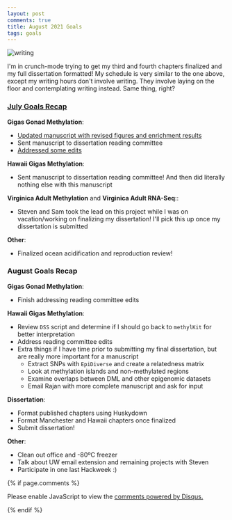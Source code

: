 ```yaml
---
layout: post
comments: true
title: August 2021 Goals
tags: goals
---
```


![writing](https://user-images.githubusercontent.com/22335838/128931892-b87f7392-0712-4723-ba9c-be51d802c9ec.jpg)

I'm in crunch-mode trying to get my third and fourth chapters finalized and my full dissertation formatted! My schedule is very similar to the one above, except my writing hours don't involve writing. They involve laying on the floor and contemplating writing instead. Same thing, right?

### [July Goals Recap](https://yaaminiv.github.io/July-2021-Goals/)

**Gigas Gonad Methylation**:

- [Updated manuscript with revised figures and enrichment results](https://yaaminiv.github.io/WGBS-Analysis-Part32/)
- Sent manuscript to dissertation reading committee
- [Addressed some edits](https://yaaminiv.github.io/WGBS-Analysis-Part33/)

**Hawaii Gigas Methylation**:

- Sent manuscript to dissertation reading committee! And then did literally nothing else with this manuscript

**Virginica Adult Methylation** and **Virginica Adult RNA-Seq**::

- Steven and Sam took the lead on this project while I was on vacation/working on finalizing my dissertation! I'll pick this up once my dissertation is submitted

**Other**:

- Finalized ocean acidification and reproduction review!

### August Goals Recap

**Gigas Gonad Methylation**:

- Finish addressing reading committee edits

**Hawaii Gigas Methylation**:

- Review `DSS` script and determine if I should go back to `methylKit` for better interpretation
- Address reading committee edits
- Extra things if I have time prior to submitting my final dissertation, but are really more important for a manuscript
  - Extract SNPs with `EpiDiverse` and create a relatedness matrix
  - Look at methylation islands and non-methylated regions
  - Examine overlaps between DML and other epigenomic datasets
  - Email Rajan with more complete manuscript and ask for input

**Dissertation**:

- Format published chapters using Huskydown
- Format Manchester and Hawaii chapters once finalized
- Submit dissertation!

**Other**:

- Clean out office and -80ºC freezer
- Talk about UW email extension and remaining projects with Steven
- Participate in one last Hackweek :)

{% if page.comments %}

<div id="disqus_thread"></div>
<script>

/**
*  RECOMMENDED CONFIGURATION VARIABLES: EDIT AND UNCOMMENT THE SECTION BELOW TO INSERT DYNAMIC VALUES FROM YOUR PLATFORM OR CMS.
*  LEARN WHY DEFINING THESE VARIABLES IS IMPORTANT: https://disqus.com/admin/universalcode/#configuration-variables*/
/*
var disqus_config = function () {
this.page.url = PAGE_URL;  // Replace PAGE_URL with your page's canonical URL variable
this.page.identifier = PAGE_IDENTIFIER; // Replace PAGE_IDENTIFIER with your page's unique identifier variable
};
*/
(function() { // DON'T EDIT BELOW THIS LINE
var d = document, s = d.createElement('script');
s.src = 'https://the-responsible-grad-student.disqus.com/embed.js';
s.setAttribute('data-timestamp', +new Date());
(d.head || d.body).appendChild(s);
})();
</script>
<noscript>Please enable JavaScript to view the <a href="https://disqus.com/?ref_noscript">comments powered by Disqus.</a></noscript>

{% endif %}

<script id="dsq-count-scr" src="//the-responsible-grad-student.disqus.com/count.js" async></script>
